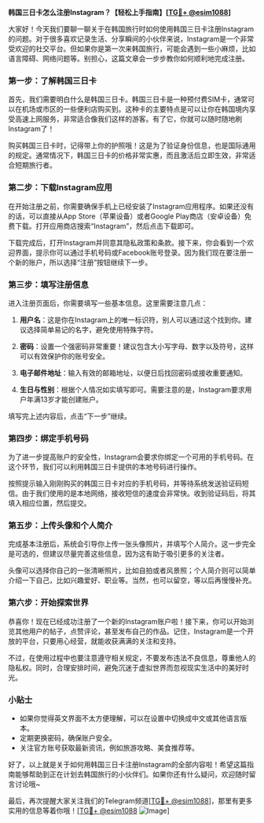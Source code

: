 **韩国三日卡怎么注册Instagram？【轻松上手指南】[[TG💪+ @esim1088](https://t.me/s/esim1088)]**

大家好！今天我们要聊一聊关于在韩国旅行时如何使用韩国三日卡注册Instagram的问题。对于很多喜欢记录生活、分享瞬间的小伙伴来说，Instagram是一个非常受欢迎的社交平台。但如果你是第一次来韩国旅行，可能会遇到一些小麻烦，比如语言障碍、网络问题等。别担心，这篇文章会一步步教你如何顺利地完成注册。

### **第一步：了解韩国三日卡**
首先，我们需要明白什么是韩国三日卡。韩国三日卡是一种预付费SIM卡，通常可以在机场或市区的一些便利店购买到。这种卡的主要特点是可以让你在韩国境内享受高速上网服务，非常适合像我们这样的游客。有了它，你就可以随时随地刷Instagram了！

购买韩国三日卡时，记得带上你的护照哦！这是为了验证身份信息，也是国际通用的规定。通常情况下，韩国三日卡的价格非常实惠，而且激活后立即生效，非常适合短期旅行者。

### **第二步：下载Instagram应用**
在开始注册之前，你需要确保手机上已经安装了Instagram应用程序。如果还没有的话，可以直接从App Store（苹果设备）或者Google Play商店（安卓设备）免费下载。打开应用商店搜索“Instagram”，然后点击下载即可。

下载完成后，打开Instagram并同意其隐私政策和条款。接下来，你会看到一个欢迎界面，提示你可以通过手机号码或Facebook账号登录。因为我们现在要注册一个新的账户，所以选择“注册”按钮继续下一步。

### **第三步：填写注册信息**
进入注册页面后，你需要填写一些基本信息。这里需要注意几点：

1. **用户名**：这是你在Instagram上的唯一标识符，别人可以通过这个找到你。建议选择简单易记的名字，避免使用特殊字符。
   
2. **密码**：设置一个强密码非常重要！建议包含大小写字母、数字以及符号，这样可以有效保护你的账号安全。

3. **电子邮件地址**：输入有效的邮箱地址，以便日后找回密码或接收重要通知。

4. **生日与性别**：根据个人情况如实填写即可。需要注意的是，Instagram要求用户年满13岁才能创建账户。

填写完上述内容后，点击“下一步”继续。

### **第四步：绑定手机号码**
为了进一步提高账户的安全性，Instagram会要求你绑定一个可用的手机号码。在这个环节，我们可以利用韩国三日卡提供的本地号码进行操作。

按照提示输入刚刚购买的韩国三日卡对应的手机号码，并等待系统发送验证码短信。由于我们使用的是本地网络，接收短信的速度会非常快。收到验证码后，将其填入相应位置，然后提交。

### **第五步：上传头像和个人简介**
完成基本注册后，系统会引导你上传一张头像照片，并填写个人简介。这一步完全是可选的，但建议尽量完善这些信息，因为这有助于吸引更多的关注者。

头像可以选择你自己的一张清晰照片，比如自拍或者风景照；个人简介则可以简单介绍一下自己，比如兴趣爱好、职业等。当然，也可以留空，等以后再慢慢补充。

### **第六步：开始探索世界**
恭喜你！现在已经成功注册了一个新的Instagram账户啦！接下来，你可以开始浏览其他用户的帖子，点赞评论，甚至发布自己的作品。记住，Instagram是一个开放的平台，只要用心经营，就能收获满满的关注和支持。

不过，在使用过程中也要注意遵守相关规定，不要发布违法不良信息，尊重他人的隐私权。同时，合理安排时间，避免沉迷于虚拟世界而忽视现实生活中的美好时光。

### **小贴士**
- 如果你觉得英文界面不太方便理解，可以在设置中切换成中文或其他语言版本。
- 定期更换密码，确保账户安全。
- 关注官方账号获取最新资讯，例如旅游攻略、美食推荐等。

好了，以上就是关于如何用韩国三日卡注册Instagram的全部内容啦！希望这篇指南能够帮助到正在计划去韩国旅行的小伙伴们。如果你还有什么疑问，欢迎随时留言讨论哦~

最后，再次提醒大家关注我们的Telegram频道[[TG💪+ @esim1088](https://t.me/s/esim1088)]，那里有更多实用的信息等着你哦！[[TG💪+ @esim1088](https://t.me/s/esim1088) ![Image](https://i.postimg.cc/4NQfJmqS/Snipaste-2025-05-13-00-14-12.png)]